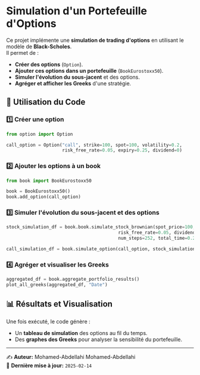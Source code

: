 # Simulation d'un Portefeuille d'Options

Ce projet implémente une **simulation de trading d'options** en utilisant le modèle de **Black-Scholes**.  
Il permet de :
- **Créer des options** (`Option`).
- **Ajouter ces options dans un portefeuille** (`BookEurostoxx50`).
- **Simuler l'évolution du sous-jacent** et des options.
- **Agréger et afficher les Greeks** d'une stratégie.

## 📌 Utilisation du Code

### 1️⃣ Créer une option
```python
from option import Option

call_option = Option("call", strike=100, spot=100, volatility=0.2, 
                     risk_free_rate=0.05, expiry=0.25, dividend=0)
```

### 2️⃣ Ajouter les options à un book
```python
from book import BookEurostoxx50

book = BookEurostoxx50()
book.add_option(call_option)
```

### 3️⃣ Simuler l'évolution du sous-jacent et des options
```python
stock_simulation_df = book.book.simulate_stock_brownian(spot_price=100, volatility=0.2, 
                                          risk_free_rate=0.05, dividend=0, 
                                          num_steps=252, total_time=0.25, seed= 2025)

call_simulation_df = book.simulate_option(call_option, stock_simulation_df)
```

### 4️⃣ Agréger et visualiser les Greeks
```python
aggregated_df = book.aggregate_portfolio_results()
plot_all_greeks(aggregated_df, "Date")
```

## 📊 Résultats et Visualisation
Une fois exécuté, le code génère :
- Un **tableau de simulation** des options au fil du temps.
- Des **graphes des Greeks** pour analyser la sensibilité du portefeuille.

---

✍ **Auteur:** Mohamed-Abdellahi Mohamed-Abdellahi  
🚀 **Dernière mise à jour:** `2025-02-14`
